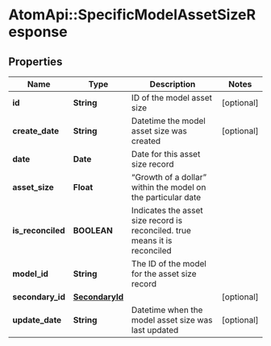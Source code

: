 # AtomApi::SpecificModelAssetSizeResponse

## Properties
Name | Type | Description | Notes
------------ | ------------- | ------------- | -------------
**id** | **String** | ID of the model asset size | [optional] 
**create_date** | **String** | Datetime the model asset size was created | [optional] 
**date** | **Date** | Date for this asset size record | 
**asset_size** | **Float** | “Growth of a dollar” within the model on the particular date | 
**is_reconciled** | **BOOLEAN** | Indicates the asset size record is reconciled. true means it is reconciled | 
**model_id** | **String** | The ID of the model for the asset size record | 
**secondary_id** | [**SecondaryId**](SecondaryId.md) |  | [optional] 
**update_date** | **String** | Datetime when the model asset size was last updated | [optional] 


